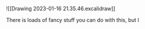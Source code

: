 ![[Drawing 2023-01-16 21.35.46.excalidraw]]

There is loads of fancy stuff you can do with this, but I 